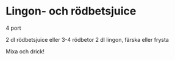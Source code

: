 # Lingon- och rödbetsjuice

4 port

2 dl rödbetsjuice eller 3-4 rödbetor
2 dl lingon, färska eller frysta

Mixa och drick!